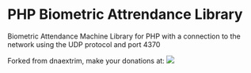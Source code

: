 # PHP Biometric Attrendance Library

Biometric Attendance Machine Library for PHP with a connection to the network using the UDP protocol and port 4370

Forked from dnaextrim, make your donations at: [![](http://i.imgur.com/2tqfhMO.png?1)](https://www.paypal.com/cgi-bin/webscr?cmd=_donations&business=DCSTC5GTWLBAN&lc=ID&item_name=donywahyuisp&currency_code=USD&bn=PP%2dDonationsBF%3abtn_donate_SM%2egif%3aNonHosted)
